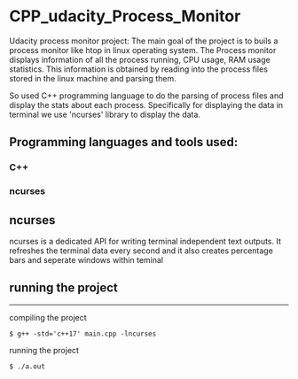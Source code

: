 # CPP_udacity_Process_Monitor
Udacity process monitor project: The main goal of the project is to buils a process monitor like htop in linux operating system. The Process monitor displays information of all the process running, CPU usage, RAM usage statistics. This information is obtained by reading into the process files stored in the linux machine and parsing them.

So used C++ programming language to do the parsing of process files and display the stats about each process. Specifically for displaying the data in terminal we use 'ncurses' library to display the data.

## Programming languages and tools used:
### C++
### ncurses

## ncurses
ncurses is a dedicated API for writing terminal independent text outputs. It refreshes the terminal data every second and it also creates percentage bars and seperate windows within teminal

## running the project
-------------------
compiling the project

`$ g++ -std='c++17' main.cpp -lncurses`

running the project

`$ ./a.out`
